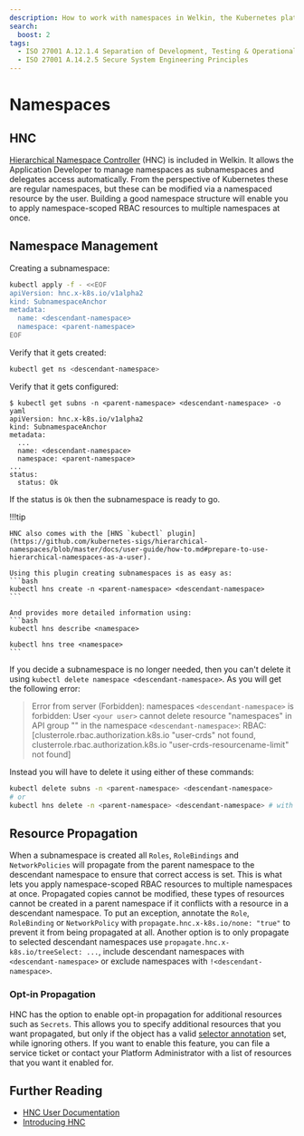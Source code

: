 ```yaml
---
description: How to work with namespaces in Welkin, the Kubernetes platform for software critical to our society
search:
  boost: 2
tags:
  - ISO 27001 A.12.1.4 Separation of Development, Testing & Operational Environments
  - ISO 27001 A.14.2.5 Secure System Engineering Principles
---
```


# Namespaces

## HNC

[Hierarchical Namespace Controller](https://github.com/kubernetes-sigs/hierarchical-namespaces) (HNC) is included in Welkin. It allows the Application Developer to manage namespaces as subnamespaces and delegates access automatically. From the perspective of Kubernetes these are regular namespaces, but these can be modified via a namespaced resource by the user. Building a good namespace structure will enable you to apply namespace-scoped RBAC resources to multiple namespaces at once.

## Namespace Management

Creating a subnamespace:

```bash
kubectl apply -f - <<EOF
apiVersion: hnc.x-k8s.io/v1alpha2
kind: SubnamespaceAnchor
metadata:
  name: <descendant-namespace>
  namespace: <parent-namespace>
EOF
```

Verify that it gets created:

```bash
kubectl get ns <descendant-namespace>
```

Verify that it gets configured:

```console
$ kubectl get subns -n <parent-namespace> <descendant-namespace> -o yaml
apiVersion: hnc.x-k8s.io/v1alpha2
kind: SubnamespaceAnchor
metadata:
  ...
  name: <descendant-namespace>
  namespace: <parent-namespace>
...
status:
  status: Ok
```

If the status is `Ok` then the subnamespace is ready to go.

!!!tip

    HNC also comes with the [HNS `kubectl` plugin](https://github.com/kubernetes-sigs/hierarchical-namespaces/blob/master/docs/user-guide/how-to.md#prepare-to-use-hierarchical-namespaces-as-a-user).

    Using this plugin creating subnamespaces is as easy as:
    ```bash
    kubectl hns create -n <parent-namespace> <descendant-namespace>
    ```

    And provides more detailed information using:
    ```bash
    kubectl hns describe <namespace>

    kubectl hns tree <namespace>
    ```

If you decide a subnamespace is no longer needed, then you can't delete it using `kubectl delete namespace <descendant-namespace>`. As you will get the following error:

> Error from server (Forbidden): namespaces `<descendant-namespace>` is forbidden: User `<your user>` cannot delete resource "namespaces" in API group "" in the namespace `<descendant-namespace>`: RBAC: [clusterrole.rbac.authorization.k8s.io "user-crds" not found, clusterrole.rbac.authorization.k8s.io "user-crds-resourcename-limit" not found]

Instead you will have to delete it using either of these commands:

```bash
kubectl delete subns -n <parent-namespace> <descendant-namespace>
# or
kubectl hns delete -n <parent-namespace> <descendant-namespace> # with the plugin installed
```

## Resource Propagation

When a subnamespace is created all `Roles`, `RoleBindings` and `NetworkPolicies` will propagate from the parent namespace to the descendant namespace to ensure that correct access is set. This is what lets you apply namespace-scoped RBAC resources to multiple namespaces at once.
Propagated copies cannot be modified, these types of resources cannot be created in a parent namespace if it conflicts with a resource in a descendant namespace.
To put an exception, annotate the `Role`, `RoleBinding` or `NetworkPolicy` with `propagate.hnc.x-k8s.io/none: "true"` to prevent it from being propagated at all.
Another option is to only propagate to selected descendant namespaces use `propagate.hnc.x-k8s.io/treeSelect: ...`, include descendant namespaces with `<descendant-namespace>` or exclude namespaces with `!<descendant-namespace>`.

### Opt-in Propagation

HNC has the option to enable opt-in propagation for additional resources such as `Secrets`. This allows you to specify additional resources that you want propagated, but only if the object has a valid [selector annotation](https://github.com/kubernetes-sigs/hierarchical-namespaces/blob/master/docs/user-guide/how-to.md#limit-the-propagation-of-an-object-to-descendant-namespaces) set, while ignoring others. If you want to enable this feature, you can file a service ticket or contact your Platform Administrator with a list of resources that you want it enabled for.

## Further Reading

- [HNC User Documentation](https://github.com/kubernetes-sigs/hierarchical-namespaces/tree/master/docs/user-guide)
- [Introducing HNC](https://kubernetes.io/blog/2020/08/14/introducing-hierarchical-namespaces/)
